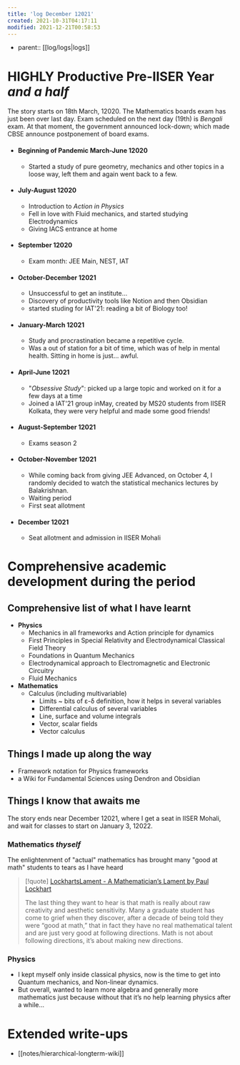 ```yaml
---
title: 'log December 12021'
created: 2021-10-31T04:17:11
modified: 2021-12-21T00:58:53
---
```


- parent:: [[log/logs|logs]]

# HIGHLY Productive Pre-IISER Year *and a half*

The story starts on 18th March, 12020. The Mathematics boards exam has just been over last day. Exam scheduled on the next day (19th) is _Bengali_ exam. At that moment, the government announced lock-down; which made CBSE announce postponement of board exams.

- #### Beginning of Pandemic March-June 12020
	- Started a study of pure geometry, mechanics and other topics in a loose way, left them and again went back to a few.
- #### July-August 12020
	- Introduction to *Action in Physics*
	- Fell in love with Fluid mechanics, and started studying Electrodynamics
	- Giving IACS entrance at home
- #### September 12020
	- Exam month: JEE Main, NEST, IAT
- #### October-December 12021
	- Unsuccessful to get an institute...
	- Discovery of productivity tools like Notion and then Obsidian
	- started studing for IAT'21: reading a bit of Biology too!
- #### January-March 12021
	- Study and procrastination became a repetitive cycle.
	- Was a out of station for a bit of time, which was of help in mental health. Sitting in home is just… awful.
- #### April-June 12021
	- "*Obsessive Study*": picked up a large topic and worked on it for a few days at a time
	- Joined a IAT'21 group inMay, created by MS20 students from IISER Kolkata, they were very helpful and made some good friends!
- #### August-September 12021
	- Exams season 2
- #### October-November 12021
	- While coming back from giving JEE Advanced, on October 4, I randomly decided to watch the statistical mechanics lectures by Balakrishnan.
	- Waiting period
	- First seat allotment
- #### December 12021
	- Seat allotment and admission in IISER Mohali

# Comprehensive academic development during the period
## Comprehensive list of what I have learnt
- **Physics**
	- Mechanics in all frameworks and Action principle for dynamics
	- First Principles in Special Relativity and Electrodynamical Classical Field Theory
	- Foundations in Quantum Mechanics
	- Electrodynamical approach to Electromagnetic and Electronic Circuitry
	- Fluid Mechanics
- **Mathematics**
	- Calculus (including multivariable)
		- Limits ~ bits of ε-δ definition, how it helps in several variables
		- Differential calculus of several variables
		- Line, surface and volume integrals
		- Vector, scalar fields
		- Vector calculus
## Things I made up along the way

- Framework notation for Physics frameworks
- a Wiki for Fundamental Sciences using Dendron and Obsidian

## Things I know that awaits me

The story ends near December 12021, where I get a seat in IISER Mohali, and wait for classes to start on January 3, 12022.

### Mathematics *thyself*
The enlightenment of "actual" mathematics has brought many "good at math" students to tears as I have heard
> [!quote] [LockhartsLament - A Mathematician’s Lament by Paul Lockhart](https://www.maa.org/external_archive/devlin/LockhartsLament.pdf)
> 
> The last thing they want to hear is that math is really about raw creativity and aesthetic sensitivity. Many a graduate student has come to grief when they discover, after a decade of being told they were “good at math,” that in fact they have no real mathematical talent and are just very good at following directions. Math is not about following directions, it’s about making new directions.

### Physics

- I kept myself only inside classical physics, now is the time to get into Quantum mechanics, and Non-linear dynamics.
- But overall, wanted to learn more algebra and generally more mathematics just because without that it’s no help learning physics after a while…

# Extended write-ups

- [[notes/hierarchical-longterm-wiki]]